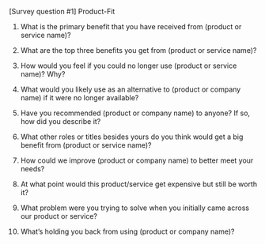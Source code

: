 [Survey question #1] Product-Fit


1. What is the primary benefit that you have received from (product or service name)?

2. What are the top three benefits you get from (product or service name)?

3. How would you feel if you could no longer use (product or service name)? Why?

4. What would you likely use as an alternative to (product or company name) if it were no longer available?

5. Have you recommended (product or company name) to anyone? If so, how did you describe it?

6. What other roles or titles besides yours do you think would get a big benefit from (product or service name)?

7. How could we improve (product or company name) to better meet your needs?

8. At what point would this product/service get expensive but still be worth it?

9. What problem were you trying to solve when you initially came across our product or service?

10. What’s holding you back from using (product or company name)?